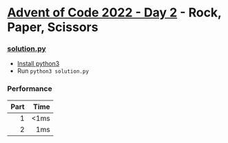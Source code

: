 # [Advent of Code 2022 - Day 2](https://adventofcode.com/2022/day/2) - Rock, Paper, Scissors

### [solution.py](./solution.py)
- [Install python3](https://www.python.org/downloads/)
- Run `python3 solution.py`

### Performance

| Part | Time |
| ---: | ---: |
|    1 | <1ms |
|    2 |  1ms |
